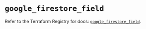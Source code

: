 # `google_firestore_field`

Refer to the Terraform Registry for docs: [`google_firestore_field`](https://registry.terraform.io/providers/hashicorp/google/6.38.0/docs/resources/firestore_field).
